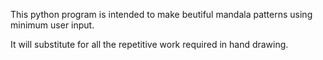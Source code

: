 This python program is intended to make beutiful mandala patterns using minimum user input.

It will substitute for all the repetitive work required in hand drawing.



